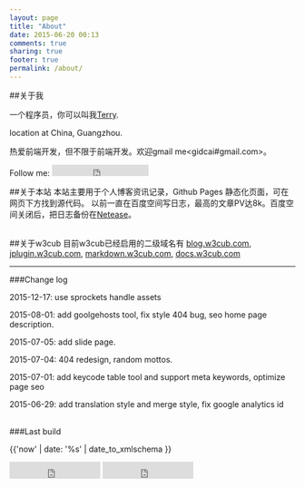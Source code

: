 ```yaml
---
layout: page
title: "About"
date: 2015-06-20 00:13
comments: true
sharing: true
footer: true
permalink: /about/
---
```

  



##关于我

一个程序员，你可以叫我[Terry](https://github.com/icai). 

<i class="fa fa-map-marker fa-lg"></i><span class="sr-only">location at</span> China, Guangzhou.

热爱前端开发，但不限于前端开发。欢迎gmail me<gidcai#gmail.com>。

Follow me: <iframe src="https://ghbtns.com/github-btn.html?user=icai&type=follow&count=true" frameborder="0" scrolling="0" width="170px" height="20px" class="ghbtn"></iframe>
<br>

##关于本站
本站主要用于个人博客资讯记录，Github Pages 静态化页面，可在网页下方找到源代码。
以前一直在百度空间写日志，最高的文章PV达8k。百度空间关闭后，把日志备份在<a class="netease" href="http://blog.163.com/{{ site.netease_user }}" target="_blank" title="Netease">Netease</a>。

<br>
##关于w3cub
目前w3cub已经启用的二级域名有 <a href="http://blog.w3cub.com/" target="_blank">blog.w3cub.com</a>, <a href="http://jplugin.w3cub.com/" target="_blank">jplugin.w3cub.com</a>, <a href="http://markdown.w3cub.com/" target="_blank">markdown.w3cub.com</a>, <a href="http://docs.w3cub.com/" target="_blank">docs.w3cub.com</a>
<br>

-------

###Change log

2015-12-17:  use sprockets handle assets

2015-08-01:  add goolgehosts tool, fix style 404 bug, seo home page description.

2015-07-05:  add slide page.

2015-07-04:  404 redesign, random mottos.

2015-07-01:  add keycode table tool and support meta keywords, optimize page seo

2015-06-29:  add translation style and merge style, fix google analytics id
<br>
<br>

###Last build

<span> {{'now' | date: '%s' | date_to_xmlschema }}</span>

<iframe src="https://ghbtns.com/github-btn.html?user=icai&repo=icai.github.io&type=star&count=true&size=large" frameborder="0" scrolling="0" width="160px" height="30px" class="ghbtn"></iframe>
<iframe src="https://ghbtns.com/github-btn.html?user=icai&repo=icai.github.io&type=fork&count=true&size=large" frameborder="0" scrolling="0" width="160px" height="30px" class="ghbtn" ></iframe>

<br>

